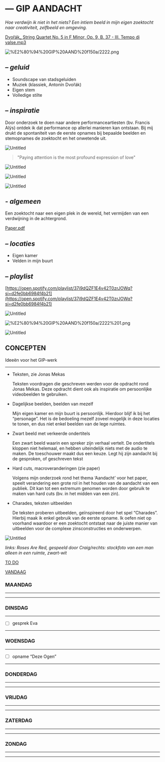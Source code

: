 # — GIP AANDACHT

*Hoe verdwijn ik niet in het niets?
Een intiem beeld in mijn eigen zoektocht naar creativiteit, zelfbeeld en omgeving.*

[Dvořák_ String Quartet No. 5 in F Minor, Op. 9, B. 37 - III. Tempo di valse.mp3](%E2%80%94%20GIP%20AAND%20f150a/Dvok__String_Quartet_No._5_in_F_Minor_Op._9_B._37_-_III._Tempo_di_valse.mp3)

![%E2%80%94%20GIP%20AAND%20f150a/2222.png](%E2%80%94%20GIP%20AAND%20f150a/2222.png)

## *– geluid*

- Soundscape van stadsgeluiden
- Muziek (klassiek, Antonín Dvořák)
- Eigen stem
- Volledige stilte

## – *inspiratie*

Door onderzoek te doen naar andere performanceartiesten (bv. Francis Alÿs) ontdek ik dat performance op allerlei manieren kan ontstaan. Bij mij drukt de spontaniteit van de eerste opnames bij bepaalde beelden en stemopnames de zoektocht en het onwetende uit.

![Untitled](%E2%80%94%20GIP%20AAND%20f150a/Untitled.png)

> "Paying attention is the most profound expression of love"
> 

![Untitled](%E2%80%94%20GIP%20AAND%20f150a/Untitled%201.png)

![Untitled](%E2%80%94%20GIP%20AAND%20f150a/Untitled%202.png)

![Untitled](%E2%80%94%20GIP%20AAND%20f150a/Untitled%203.png)

## - *algemeen*

Een zoektocht naar een eigen plek in de wereld, het vermijden van een verdwijning in de achtergrond.

[Paper.pdf](%E2%80%94%20GIP%20AAND%20f150a/Paper.pdf)

## *– locaties*

- Eigen kamer
- Velden in mijn buurt

## – *playlist*

[https://open.spotify.com/playlist/37i9dQZF1E4v42T0zrJOWq?si=d2fe0bb6984f4b21](https://open.spotify.com/playlist/37i9dQZF1E4v42T0zrJOWq?si=d2fe0bb6984f4b21)

![Untitled](%E2%80%94%20GIP%20AAND%20f150a/Untitled%204.png)

![%E2%80%94%20GIP%20AAND%20f150a/2222%201.png](%E2%80%94%20GIP%20AAND%20f150a/2222%201.png)

![Untitled](%E2%80%94%20GIP%20AAND%20f150a/Untitled%205.png)

## CONCEPTEN

Ideeën voor het GIP-werk

---

- Teksten, zie Jonas Mekas
    
    Teksten voordragen die geschreven werden voor de opdracht rond Jonas Mekas. Deze opdracht dient ook als inspiratie om persoonlijke videobeelden te gebruiken.
    
- Dagelijkse beelden, beelden van mezelf
    
    Mijn eigen kamer en mijn buurt is persoonlijk. Hierdoor blijf ik bij het “personage”. Het is de bedoeling mezelf zoveel mogelijk in deze locaties te tonen, en dus niet enkel beelden van de lege ruimtes.
    
- Zwart beeld met verkeerde ondertitels
    
    Een zwart beeld waarin een spreker zijn verhaal vertelt. De ondertitels kloppen niet helemaal, en hebben uiteindelijk niets met de audio te maken. De toeschouwer maakt dus een keuze. Legt hij zijn aandacht bij de gesproken, of geschreven tekst
    
- Hard cuts, macroveranderingen (zie paper)
    
    Volgens mijn onderzoek rond het thema ‘Aandacht’ voor het paper, speelt verandering een grote rol in het houden van de aandacht van een publiek. Dit kan tot een extremum genomen worden door gebruik te maken van hard cuts (bv. in het midden van een zin).
    
- Charades, teksten uitbeelden
    
    De teksten proberen uitbeelden, geïnspireerd door het spel “Charades”. Hierbij maak ik enkel gebruik van de eerste opname. Ik oefen niet op voorhand waardoor er een zoektocht ontstaat naar de juiste manier van uitbeelden voor de complexe zinsconstructies en onderwerpen.
    

![Untitled](%E2%80%94%20GIP%20AAND%20f150a/Untitled%206.png)

*links: Roses Are Red, gespeeld door Craig/rechts: stockfoto van een man alleen in een ruimte, zwart-wit*

[TO DO](https://www.notion.so/ffc6e18f324549beb28d59a6c66bef21)

[VANDAAG](https://www.notion.so/e45ec2d1a96642c1b013cc8da9721f70)

### MAANDAG

---

---

### DINSDAG

---

- [ ]  gesprek Eva

---

### WOENSDAG

---

- [ ]  opname “Deze Ogen”

---

### DONDERDAG

---

---

### VRIJDAG

---

---

### ZATERDAG

---

---

### ZONDAG

---

---